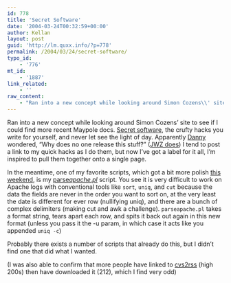 ```yaml
---
id: 778
title: 'Secret Software'
date: '2004-03-24T00:32:59+00:00'
author: Kellan
layout: post
guid: 'http://lm.quxx.info/?p=778'
permalink: /2004/03/24/secret-software/
typo_id:
    - '776'
mt_id:
    - '1887'
link_related:
    - ''
raw_content:
    - "Ran into a new concept while looking around Simon Cozens\\' site to see if I could find more recent Maypole docs.  <a href=\\\"http://simon-cozens.org/programmer/secret-software.html\\\">Secret software</a>, the crufty hacks you write for yourself, and never let see the light of day.  Apparently <a href=\\\"http://www.oblomovka.com/\\\">Danny</a> wondered, \\\"Why does no one release this stuff?\\\"  (<a href=\\\"http://www.jwz.org/hacks/marginal.html\\\">JWZ does</a>)\nI tend to post a link to my quick hacks as I do them, but now I\\'ve got a label for it all, I\\'m inspired to pull them together onto a single page.\n\nIn the meantime, one of my favorite scripts, which got a bit more polish <a href=\\\"http://laughingmeme.org/archives/001875.html#001875\\\">this weekend</a>, is my <a href=\\\"/code/parse_apache.pl\\\">parse_apache.pl</a> script.  You see it is very difficult to work on Apache logs with conventional tools like <code>sort</code>, <code>uniq</code>, and <code>cut</code> because the data the fields are never in the order you want to sort on, at the very least the date is different for ever row (nullifying uniq), and there are a bunch of complex delimiters (making cut and awk a challenge).  <code>parse_apache.pl</code> takes a format string, tears apart each row, and spits it back out again in this new format (unless you pass it the -u param, in which case it acts like you appended <code>uniq -c</code>)\n\nProbably there exists a number of scripts that already do this, but I didn\\'t find one that did what I wanted.\n\n(I was also able to confirm that more people have linked to <a href=\\\"http://laughingmeme.org/cvs2rss\\\">cvs2rss</a> (high 200s) then have downloaded it (212), which I find very odd)"
---
```


Ran into a new concept while looking around Simon Cozens’ site to see if I could find more recent Maypole docs. [Secret software](http://simon-cozens.org/programmer/secret-software.html), the crufty hacks you write for yourself, and never let see the light of day. Apparently [Danny](http://www.oblomovka.com/) wondered, “Why does no one release this stuff?” ([JWZ does](http://www.jwz.org/hacks/marginal.html)) I tend to post a link to my quick hacks as I do them, but now I’ve got a label for it all, I’m inspired to pull them together onto a single page.

In the meantime, one of my favorite scripts, which got a bit more polish [this weekend](http://laughingmeme.org/archives/001875.html#001875), is my [parse*apache.pl*](/code/parse_apache.pl) script. You see it is very difficult to work on Apache logs with conventional tools like `sort`, `uniq`, and `cut` because the data the fields are never in the order you want to sort on, at the very least the date is different for ever row (nullifying uniq), and there are a bunch of complex delimiters (making cut and awk a challenge). `parseapache.pl` takes a format string, tears apart each row, and spits it back out again in this new format (unless you pass it the -u param, in which case it acts like you appended `uniq -c`)

Probably there exists a number of scripts that already do this, but I didn’t find one that did what I wanted.

(I was also able to confirm that more people have linked to [cvs2rss](http://laughingmeme.org/cvs2rss) (high 200s) then have downloaded it (212), which I find very odd)